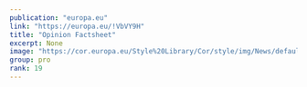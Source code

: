 ```yaml
---
publication: "europa.eu"
link: "https://europa.eu/!VbVY9H"
title: "Opinion Factsheet"
excerpt: None
image: "https://cor.europa.eu/Style%20Library/Cor/style/img/News/default.jpg"
group: pro
rank: 19
---
```

